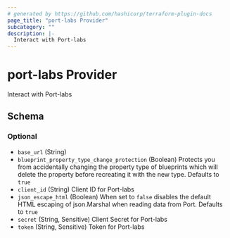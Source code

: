 ```yaml
---
# generated by https://github.com/hashicorp/terraform-plugin-docs
page_title: "port-labs Provider"
subcategory: ""
description: |-
  Interact with Port-labs
---
```


# port-labs Provider

Interact with Port-labs



<!-- schema generated by tfplugindocs -->
## Schema

### Optional

- `base_url` (String)
- `blueprint_property_type_change_protection` (Boolean) Protects you from accidentally changing the property type of blueprints which will delete the property before recreating it with the new type. Defaults to `true`
- `client_id` (String) Client ID for Port-labs
- `json_escape_html` (Boolean) When set to `false` disables the default HTML escaping of json.Marshal when reading data from Port. Defaults to `true`
- `secret` (String, Sensitive) Client Secret for Port-labs
- `token` (String, Sensitive) Token for Port-labs
